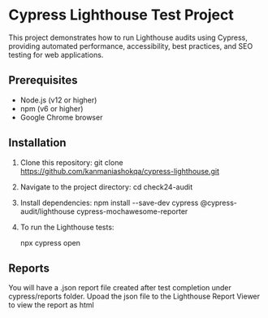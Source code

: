 # Cypress Lighthouse Test Project

This project demonstrates how to run Lighthouse audits using Cypress, providing automated performance, accessibility, best practices, and SEO testing for web applications.

## Prerequisites

- Node.js (v12 or higher)
- npm (v6 or higher)
- Google Chrome browser

## Installation

1. Clone this repository:
  git clone https://github.com/kanmaniashokqa/cypress-lighthouse.git

2. Navigate to the project directory:
   cd check24-audit
   
3. Install dependencies:
  npm install --save-dev cypress @cypress-audit/lighthouse cypress-mochawesome-reporter

4. To run the Lighthouse tests:

   npx cypress open

## Reports

You will have a .json report file created after test completion under cypress/reports folder.
Upoad the json file to the Lighthouse Report Viewer to view the report as html








